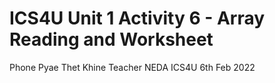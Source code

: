 # ICS4U Unit 1 Activity 6 - Array Reading and Worksheet

Phone Pyae Thet Khine
Teacher NEDA
ICS4U
6th Feb 2022

